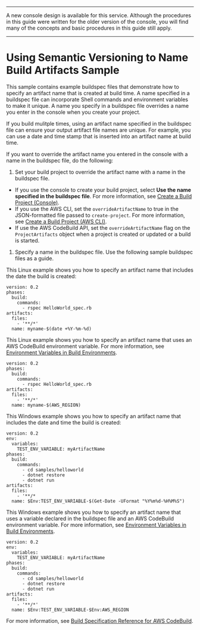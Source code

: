 --------

A new console design is available for this service\. Although the procedures in this guide were written for the older version of the console, you will find many of the concepts and basic procedures in this guide still apply\.

--------

# Using Semantic Versioning to Name Build Artifacts Sample<a name="sample-buildspec-artifact-naming"></a>

 This sample contains example buildspec files that demonstrate how to specify an artifact name that is created at build time\. A name specified in a buildspec file can incorporate Shell commands and environment variables to make it unique\. A name you specify in a buildspec file overrides a name you enter in the console when you create your project\.

 If you build mulitple times, using an artifact name specified in the buildspec file can ensure your output artifact file names are unique\. For example, you can use a date and time stamp that is inserted into an artifact name at build time\. 

If you want to override the artifact name you entered in the console with a name in the buildspec file, do the following:

1.  Set your build project to override the artifact name with a name in the buildspec file\. 
   +  If you use the console to create your build project, select **Use the name specified in the buildspec file**\. For more information, see [Create a Build Project \(Console\)](create-project.md#create-project-console)\. 
   +  If you use the AWS CLI, set the `overrideArtifactName` to true in the JSON\-formatted file passed to `create-project`\. For more information, see [Create a Build Project \(AWS CLI\)](create-project.md#create-project-cli)\. 
   +  If use the AWS CodeBuild API, set the `overrideArtifactName` flag on the `ProjectArtifacts` object when a project is created or updated or a build is started\. 

1.  Specify a name in the buildspec file\. Use the following sample buildspec files as a guide\. 

 This Linux example shows you how to specify an artifact name that includes the date the build is created: 

```
version: 0.2         
phases:
  build:
    commands:
      - rspec HelloWorld_spec.rb
artifacts:
  files:
    - '**/*'
  name: myname-$(date +%Y-%m-%d)
```

 This Linux example shows you how to specify an artifact name that uses an AWS CodeBuild environment variable\. For more information, see [Environment Variables in Build Environments](build-env-ref-env-vars.md)\. 

```
version: 0.2         
phases:
  build:
    commands:
      - rspec HelloWorld_spec.rb
artifacts:
  files:
    - '**/*'
  name: myname-$(AWS_REGION)
```

 This Windows example shows you how to specify an artifact name that includes the date and time the build is created: 

```
version: 0.2
env:
  variables:
    TEST_ENV_VARIABLE: myArtifactName
phases:
  build:
    commands:
      - cd samples/helloworld
      - dotnet restore
      - dotnet run
artifacts:
  files:
    - '**/*
  name: $Env:TEST_ENV_VARIABLE-$(Get-Date -UFormat "%Y%m%d-%H%M%S")
```

 This Windows example shows you how to specify an artifact name that uses a variable declared in the buildspec file and an AWS CodeBuild environment variable\. For more information, see [Environment Variables in Build Environments](build-env-ref-env-vars.md)\. 

```
version: 0.2
env:
  variables:
    TEST_ENV_VARIABLE: myArtifactName
phases:
  build:
    commands:
      - cd samples/helloworld
      - dotnet restore
      - dotnet run
artifacts:
  files:
    - '**/*'
  name: $Env:TEST_ENV_VARIABLE-$Env:AWS_REGION
```

 For more information, see [Build Specification Reference for AWS CodeBuild](build-spec-ref.md)\. 